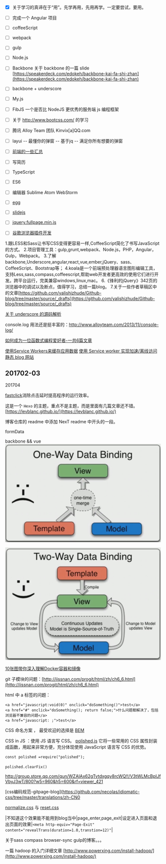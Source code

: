- [x] 关于学习的真谛在于“用”。先学再用，先用再学。一定要尝试，要用。
- [ ] 完成一个 Angular 项目
- [ ] coffeeScript
- [ ] webpack
- [ ] gulp
- [ ] Node.js
- [ ] Backbone
关于 backbone 的一篇 slide [https://speakerdeck.com/edokeh/backbone-kai-fa-shi-zhan](https://speakerdeck.com/edokeh/backbone-kai-fa-shi-zhan)
- [ ] backbone + underscore
- [ ] My.js
- [ ] FibJS 一个是否比 NodeJS 更优秀的服务端 js 编程框架
- [ ] 关于 http://www.bootcss.com/ 的学习
- [ ] 腾讯 Alloy Team 团队 Kinvix[a]QQ.com
- [ ] layui -- 最懂你的弹窗 -- 基于jq -- 满足你所有想要的弹窗
- [ ] [前端的一些汇总](https://github.com/helloqingfeng)
- [ ] 写简历
- [ ] TypeScript
- [ ] ES6
- [ ] 编辑器 Sublime Atom WebStorm
- [ ] [egg](https://egghead.io/)
- [ ] [slidejs](http://slidesjs.com/)
- [ ] [jquery.fullpage.min.js](http://www.dowebok.com/demo/2014/77/)
- [ ] [谷歌浏览器插件开发](http://open.chrome.360.cn/extension_dev/overview.html)


1.跟LESS和Sass让书写CSS变得更容易一样,CoffeeScript简化了书写JavaScript的方式。
2.项目管理工具：gulp,grunt,webpack、Node.js，PHP，Angular，Gulp，Webpack。
3.了解backbone,Underscore,angular,react,vue,ember,jQuery、sass、CoffeeScript、Bootstrap等；
4.koala是一个前端预处理器语言图形编辑工具，支持Less,sass,compass,coffeescript,帮助web开发者更高效的使用它们进行开发。跨平台运行，完美兼容windows,linux,mac。
6.《锋利的jQuery》342页的浏览器中的调试以及断点，值得学习，总结一篇blog。
7.关于一些作者草稿区中的文章[https://github.com/yalishizhude/Github-blog/tree/master/source/_drafts](https://github.com/yalishizhude/Github-blog/tree/master/source/_drafts)






[关于 underscore 的源码解析](http://www.cnblogs.com/shytong/p/5901753.html)

console.log 用法还是挺丰富的：http://www.alloyteam.com/2013/11/console-log/


[如何成为一位函数式编程爱好者-一共6篇文章](http://www.w3cplus.com/javascript/so-you-want-to-be-a-functional-programmer-part-2.html)

[使用Service Workers来缓存应用数据](http://web.jobbole.com/90314/)
[使用 Service worker 实现加速/离线访问静态 blog 网站](http://blog.csdn.net/qiqingjin/article/details/51629278)






201702-03
----------------------------
201704




[fastclick](https://github.com/ftlabs/fastclick/)消除点击延时提高程序的运行效率。

这是一个 `Hexo` 的主题，重点不是主题，而是里面有几篇文章还不错。
[https://levblanc.github.io/](https://levblanc.github.io/)

博客仓库的 readme 中添加 NexT readme 中开头的一段。

formData

backbone && vue
![单向数据绑定流程图](one-way-data-binding.png)

![双向数据绑定图](two-way-data-binding.png)

[10张图带你深入理解Docker容器和镜像](http://www.open-open.com/lib/view/open1446695630904.html)

git 子模块的问题：[http://iissnan.com/progit/html/zh/ch6_6.html](http://iissnan.com/progit/html/zh/ch6_6.html)

html 中 a 标签的问题：
```
<a href="javascript:void(0)" onclick="doSomething()">test</a>
<a href="#" onclick="doSomething(); return false;">什么问题都解决了，包括浏览器不兼容的问题</a>
<a href="javascript: ;">test</a>
```



CSS 命名方案 ， 最受欢迎的选择是 [BEM](http://getbem.com/)

CSS in JS ：使用 JS 语言写 CSS。
[polished.js](https://polished.js.org/) 它将一些常用的 CSS 属性封装成函数，用起来非常方便，充分体现使用 JavaScript 语言写 CSS 的优势。

```
const polished =require("polished");

polished.clearFix()

```



http://group.store.qq.com/qun/WZAIAx62gTvtdxgqy8rcWQ!!/V3tWLMcBpIJfVbyJ3wT/800?w5=960&h5=600&rf=viewer_421

[css编码规范-gitpage-blog](https://github.com/necolas/idiomatic-css/tree/master/translations/zh-CN0

[normalize.css](https://github.com/necolas/normalize.css) 与 [reset.css]()

|不知道这个效果能不能用到blog当中|page_enter,page_exit|设定进入页面和退出页面的效果|`<meta http-equiv="Page-Exit" content="revealTrans(duration=1.0,transtion=12)"`|



关于sass compass browser-sync gulp的博客。。。


一篇 hadoop 的入门详细文章
[http://www.powerxing.com/install-hadoop/](http://www.powerxing.com/install-hadoop/)

